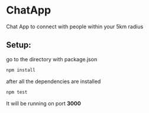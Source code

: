 # ChatApp
Chat App to connect with people within your 5km radius


## Setup:

go to the directory with package.json
```sh
npm install
```
after all the dependencies are installed
```sh
npm test
```

It will be running on port **3000**
